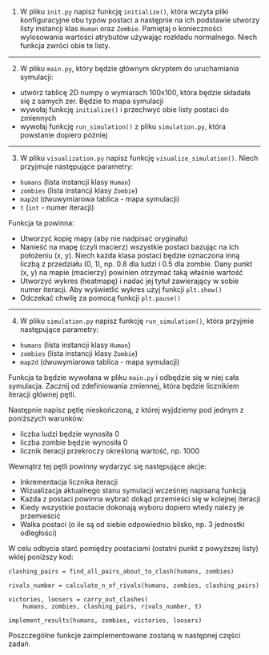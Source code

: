 1. W pliku `init.py` napisz funkcję `initialize()`, która wczyta pliki konfiguracyjne obu typów postaci a następnie na ich podstawie utworzy listy instancji klas `Human` oraz `Zombie`. Pamiętaj o konieczności wylosowania wartości atrybutów używając rozkładu normalnego. Niech funkcja zwróci obie te listy.

---
2. W pliku `main.py`, który będzie głównym skryptem do uruchamiania symulacji:
 - utwórz tablicę 2D numpy o wymiarach 100x100, która będzie składała się z samych zer. Będzie to mapa symulacji
 - wywołaj funkcję `initialize()` i przechwyć obie listy postaci do zmiennych
 - wywołaj funkcję `run_simulation()` z pliku `simulation.py`, która powstanie dopiero później

---
3. W pliku `visualization.py` napisz funkcję `visualize_simulation()`. Niech przyjmuje następujące parametry:
 - `humans` (lista instancji klasy `Human`) 
 - `zombies` (lista instancji klasy `Zombie`)
 - `map2d` (dwuwymiarowa tablica - mapa symulacji)
 - `t` (`int` - numer iteracji)

Funkcja ta powinna:
- Utworzyć kopię mapy (aby nie nadpisać oryginału)
- Nanieść na mapę (czyli macierz) wszystkie postaci bazując na ich położeniu (x, y). Niech każda klasa postaci będzie oznaczona inną liczbą z przedziału (0, 1), np. 0.8 dla ludzi i 0.5 dla zombie. Dany punkt (x, y) na mapie (macierzy) powinien otrzymać taką właśnie wartość 
- Utworzyć wykres (heatmapę) i nadać jej tytuł zawierający w sobie numer iteracji. Aby wyświetlić wykres użyj funkcji `plt.show()`
- Odczekać chwilę za pomocą funkcji `plt.pause()` 

---
4. W pliku `simulation.py` napisz funkcję `run_simulation()`, która przyjmie następujące parametry:
- `humans` (lista instancji klasy `Human`)
- `zombies` (lista instancji klasy `Zombie`)
- `map2d` (dwuwymiarowa tablica - mapa symulacji)

Funkcja ta będzie wywołana w pliku `main.py` i odbędzie się w niej cała symulacja. Zacznij od zdefiniowania zmiennej, która będzie licznikiem iteracji głównej pętli.

Następnie napisz pętlę nieskończoną, z której wyjdziemy pod jednym z poniższych warunków:
- liczba ludzi będzie wynosiła 0
- liczba zombie będzie wynosiła 0
- licznik iteracji przekroczy określoną wartość, np. 1000

Wewnątrz tej pętli powinny wydarzyć się następujące akcje:
- Inkrementacja licznika iteracji
- Wizualizacja aktualnego stanu symulacji wcześniej napisaną funkcją
- Każda z postaci powinna wybrać dokąd przemieści się w kolejnej iteracji
- Kiedy wszystkie postacie dokonają wyboru dopiero wtedy należy je przemieścić
- Walka postaci (o ile są od siebie odpowiednio blisko, np. 3 jednostki odległości)

W celu odbycia starć pomiędzy postaciami (ostatni punkt z powyższej listy) wklej poniższy kod:
```
clashing_pairs = find_all_pairs_about_to_clash(humans, zombies)

rivals_number = calculate_n_of_rivals(humans, zombies, clashing_pairs)

victories, loosers = carry_out_clashes(
    humans, zombies, clashing_pairs, rivals_number, t)

implement_results(humans, zombies, victories, loosers)
```

Poszczególne funkcje zaimplementowane zostaną w następnej części zadań.
